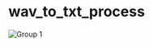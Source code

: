 # wav_to_txt_process
![Group 1](https://github.com/user-attachments/assets/919d62e3-343a-454b-9c65-81f398d69977)
